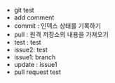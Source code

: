 - git test
- add comment
- commit : 인덱스 상태를 기록하기
- pull : 원격 저장소의 내용을 가져오기
- test : test
- issue2: test
- issue1: branch
- update : issue1
- pull request test
